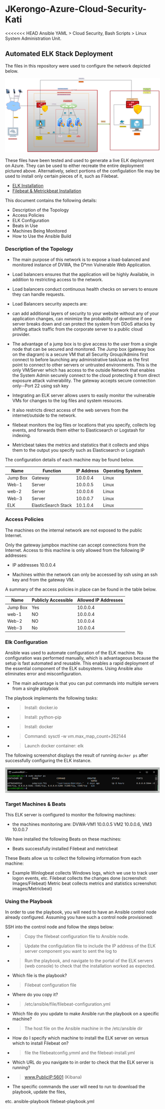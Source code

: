 # JKerongo-Azure-Cloud-Security-Kati
<<<<<<< HEAD
Ansible YAML > Cloud Security, Bash Scripts > Linux System Administration Unit.



## Automated ELK Stack Deployment

The files in this repository were used to configure the network depicted below.

![](images/NetworkDiagram.png)

These files have been tested and used to generate a live ELK deployment on Azure. They can be used to either recreate the entire deployment pictured above. Alternatively, select portions of the configulation file may be used to install only certain pieces of it, such as Filebeat.

- [ELK Installation](https://github.com/Hephzibah21/JKerongo-Azure-Cloud-Security-Kati/Elk_stack_Deployment/blop/main/Ansible/install-elk.yml)
- [Filebeat & Metrickbeat Installation](https://github.com/Hephzibah21/JKerongo-Azure-Cloud-Security-Kati/Elk_stack_Deployment/blop/main/Ansible/filebeat-metricbeat-playbook.yml) 

This document contains the following details:
- Description of the Topology
- Access Policies
- ELK Configuration
- Beats in Use
- Machines Being Monitored
- How to Use the Ansible Build


### Description of the Topology

- The main purpose of this network is to expose a load-balanced and monitored instance of DVWA, the D*mn Vulnerable Web Application.

- Load balancers ensures that the application will be highly Available, in addition to restricting access to the network. 
- Load balancers conduct continuous health checks on servers to ensure they can handle requests.

- Load Balancers security aspects are:
- can add additional layers of security to your website without any of your application changes, can minimize the probability of downtime if one server breaks down and
can protect the system from DDoS attacks by shifting attack traffic from the corporate server to a public cloud provider.

- The advantage of a jump box is to give access to the user from a single node that can be secured and monitored. The Jump box (gateway box on the diagram) is a secure VM that all Security Group/Admins first connect to before launching any administrative task/use as the first point to connect to other servers or untrusted environments. This is the only VM/Server which has access to the outside Network that enables the System Admin securely connect to the cloud protecting it from direct exposure attack vulnerability. The gateway accepts secure connection only--Port 22 using ssh key

- Integrating an ELK server allows users to easily monitor the vulnerable VMs for changes to the log files and system resouces.
- It also restricts direct access of the web servers from the internet/outside to the network.
- filebeat monitors the log files or locations that you specify, collects log events, and forwards them either to Elasticsearch or Logstash for indexing.
- Metricbeat takes the metrics and statistics that it collects and ships them to the output you specify such as Elasticsearch or Logstash

The configuration details of each machine may be found below.

| Name     | Function              | IP Address | Operating System |
|----------|----------             |------------|------------------|
| Jump Box | Gateway               | 10.0.0.4   |  Linux     |
| Web-1    | Server                | 10.0.0.5   |  Linux     |
| web-2    | Server                | 10.0.0.6   |  Linux     |
| Web-3    | Server                | 10.0.0.7   |  Linux     |
| ELK      | ElasticSearch Stack   | 10.1.0.4   |  Linux     |
### Access Policies

The machines on the internal network are not exposed to the public Internet. 

Only the gateway jumpbox machine can accept connections from the Internet. Access to this machine is only allowed from the following IP addresses:
-  IP addresses 10.0.0.4

- Machines within the network can only be accessed by ssh using an ssh key and from the gateway VM.

A summary of the access policies in place can be found in the table below.

| Name     | Publicly Accessible | Allowed IP Addresses |
|----------|---------------------|----------------------|
| Jump Box | Yes                 | 10.0.0.4             |
| web-1    | NO                  | 10.0.0.4             |
| Web-2    | NO                  | 10.0.0.4             |
| Web-3    | No                  | 10.0.0.4             |

### Elk Configuration

Ansible was used to automate configuration of the ELK machine. No configuration was performed manually, which is advantageous because the setup is fast automated and reusable. This enables a rapid deployment of the essential component of the ELK subsystems. Using Ansible also eliminates error and misconfiguration.
- The main advantage is that you can put commands into multiple servers from a single playbook

The playbook implements the following tasks:

- > Install: docker.io
- > Install: python-pip
- > Install: docker
- > Command: sysctl -w vm.max_map_count=262144
- > Launch docker container: elk

The following screenshot displays the result of running `docker ps` after successfully configuring the ELK instance.

![](images/Docker_PS.png)

### Target Machines & Beats
This ELK server is configured to monitor the following machines:
- the machines monitoring are: DVWA-VM1 10.0.0.5 VM2 10.0.0.6, VM3 10.0.0.7


We have installed the following Beats on these machines:
- Beats successfully installed Filebeat and metricbeat

These Beats allow us to collect the following information from each machine:

- Example Winlogbeat collects Windows logs, which we use to track user logon events, etc. Filebeat collects the changes done (screenshot: Images/Filebeat) Metric beat collects metrics and statistics screenshot: images/Metricbeat)

### Using the Playbook
In order to use the playbook, you will need to have an Ansible control node already configured. Assuming you have such a control node provisioned: 

SSH into the control node and follow the steps below:
- > Copy the filebeat configuration file to Ansible node.
- > Update the configulation file to include the IP address of the ELK server component you want to sent the log to
- > Run the playbook, and navigate to the portal of the ELK servers (web console) to check that the installation worked as expected.

- Which file is the playbook? 

- > Filebeat configuration file

- Where do you copy it?

- > /etc/ansible/file/filebeat-configuration.yml

- Which file do you update to make Ansible run the playbook on a specific machine?

- > The host file on the Ansible machine in the /etc/ansible dir


- How do I specify which machine to install the ELK server on versus which to install Filebeat on? 

- > file the filebeatconfig.ymml and the filebeat-install.yml

- Which URL do you navigate to in order to check that the ELK server is running?

- > www.PublicIP:5601 (Kibana)


- The specific commands the user will need to run to download the playbook, update the files, 

etc. ansible-playbook filebeat-playbook.yml
 